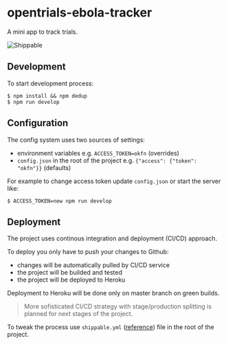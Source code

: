 # opentrials-ebola-tracker

A mini app to track trials.

![Shippable](https://img.shields.io/shippable/5604ab341895ca447417f6fe.svg)

## Development

To start development process:
```
$ npm install && npm dedup
$ npm run develop
```

## Configuration

The config system uses two sources of settings:
- environment variables e.g. `ACCESS_TOKEN=okfn` (overrides)
- `config.json` in the root of the project e.g. `{"access": {"token": "okfn"}}` (defaults)

For example to change access token update `config.json` or start the server like:
```
$ ACCESS_TOKEN=new npm run develop
```

## Deployment

The project uses continous integration and deployment (CI/CD) approach. 

To deploy you only have to push your changes to Github: 
- changes will be automatically pulled by CI/CD service
- the project will be builded and tested
- the project will be deployed to Heroku

Deployment to Heroku will be done only on master branch on green builds.

> More sofisticated CI/CD strategy with stage/production splitting 
is planned for next stages of the project.

To tweak the process use `shippable.yml` ([reference](http://docs.shippable.com/yml_reference/))
file in the root of the project.
